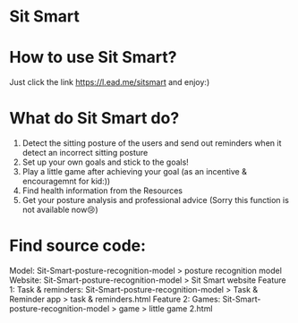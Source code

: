 # Sit Smart
# How to use Sit Smart?
Just click the link https://l.ead.me/sitsmart and enjoy:)
# What do Sit Smart do?
1. Detect the sitting posture of the users and send out reminders when it detect an incorrect sitting posture
2. Set up your own goals and stick to the goals!
3. Play a little game after achieving your goal (as an incentive & encouragemnt for kid:))
4. Find health information from the Resources
5. Get your posture analysis and professional advice (Sorry this function is not available now😢)

# Find source code:
Model: Sit-Smart-posture-recognition-model > posture recognition model
Website: Sit-Smart-posture-recognition-model > Sit Smart website
Feature 1: Task & reminders: Sit-Smart-posture-recognition-model > Task & Reminder app > task & reminders.html
Feature 2: Games: Sit-Smart-posture-recognition-model > game > little game 2.html
